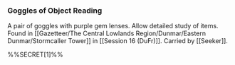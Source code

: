 ### Goggles of Object Reading

A pair of goggles with purple gem lenses. Allow detailed study of items. Found in [[Gazetteer/The Central Lowlands Region/Dunmar/Eastern Dunmar/Stormcaller Tower]] in [[Session 16 (DuFr)]]. Carried by [[Seeker]].

%%SECRET[1]%%
